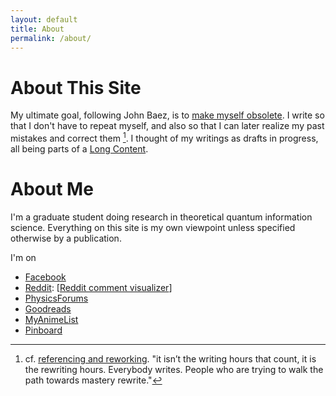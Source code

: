 ```yaml
---
layout: default
title: About
permalink: /about/
---
```


# About This Site

 My ultimate goal, following John Baez, is to [make myself obsolete](http://math.ucr.edu/home/baez/TWF.html). I write so that I don't have to repeat myself, and also so that I can later realize my past mistakes and correct them [^1]. I thought of my writings as drafts in progress, all being parts of a [Long Content](http://www.gwern.net/About#long-content).

# About Me

I'm a graduate student doing research in theoretical quantum information science. Everything on this site is my own viewpoint unless specified otherwise by a publication.

I'm on

- [Facebook](https://www.facebook.com/ninnattom.dangniam)
- [Reddit](https://www.reddit.com/user/WhataBeautifulPodunk/): [[Reddit comment visualizer](http://www.roadtolarissa.com/javascript/reddit-comment-visualizer/)]
- [PhysicsForums](https://www.physicsforums.com/members/truecrimson.187431/)
- [Goodreads](https://www.goodreads.com/user/show/7160064-tom)
- [MyAnimeList](http://myanimelist.net/profile/Truecrimson)
- [Pinboard](https://pinboard.in/u:ninnat)

[^1]: cf. [referencing and reworking](http://www.ribbonfarm.com/2011/08/19/the-calculus-of-grit/). "it isn’t the writing hours that count, it is the rewriting hours. Everybody writes. People who are trying to walk the path towards mastery rewrite."
